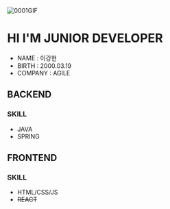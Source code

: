 ![0001GIF](https://github.com/kHyeoni/kHyeoni/assets/140488907/d7701293-40b7-4ffb-846b-0939e9e8e51d)
# HI I'M JUNIOR DEVELOPER
* NAME : 이강현
* BIRTH : 2000.03.19
* COMPANY : AGILE

## BACKEND

### SKILL
* JAVA
* SPRING

## FRONTEND
### SKILL
* HTML/CSS/JS
* ~~REACT~~
